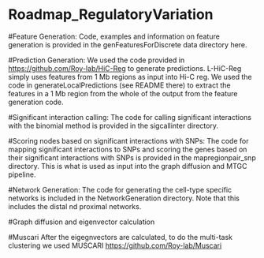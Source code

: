 # Roadmap_RegulatoryVariation

#Feature Generation:
Code, examples and information on feature generation is provided in the genFeaturesForDiscrete data directory here.

#Prediction Generation:
We used the code provided in https://github.com/Roy-lab/HiC-Reg to generate predictions.
L-HiC-Reg simply uses features from 1 Mb regions as input into Hi-C reg. 
We used the code in generateLocalPredictions (see README there) to extract the features in a 1 Mb region from the whole of the output from the feature generation code.

#Significant interaction calling: The code for calling significant interactions with the binomial method is provided in the sigcallinter directory.

#Scoring nodes based on significant interactions with SNPs: The code for mapping significant interactions to SNPs and scoring the genes based on their significant interactions with SNPs is provided in the mapregionpair_snp directory. This is what is used as input into the graph diffusion and MTGC pipeline.

#Network Generation: The code for generating the cell-type specific networks is included in the NetworkGeneration directory. Note that this includes the distal nd proximal networks. 

#Graph diffusion and eigenvector calculation

#Muscari
After the eigegnvectors are calculated, to do the multi-task clustering we used MUSCARI
https://github.com/Roy-lab/Muscari
